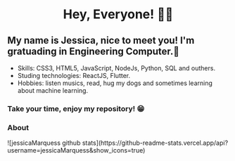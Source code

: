 <h1 align = center>Hey, Everyone! 👩‍💻</h1>

My name is Jessica, nice to meet you! I'm gratuading in Engineering Computer.🚀
-

-  Skills: CSS3, HTML5, JavaScript, NodeJs, Python, SQL and outhers.
-  Studing technologies: ReactJS, Flutter.
-  Hobbies: listen musics, read, hug my dogs and sometimes learning about machine learning. 


<h3> Take your time, enjoy my repository! 😁 </h3>
<h3>About</h3>
![jessicaMarquess github stats](https://github-readme-stats.vercel.app/api?username=jessicaMarquess&show_icons=true)
